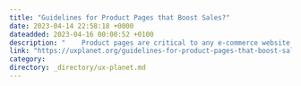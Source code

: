 ```yaml
---
title: "Guidelines for Product Pages that Boost Sales?"
date: 2023-04-14 22:58:18 +0000
dateadded: 2023-04-16 00:00:52 +0100
description: "    Product pages are critical to any e-commerce website’s success.  Continue reading on UX Planet »  "
link: "https://uxplanet.org/guidelines-for-product-pages-that-boost-sales-46efbfe85015?source=rss----819cc2aaeee0---4"
category:
directory: _directory/ux-planet.md
---
```

